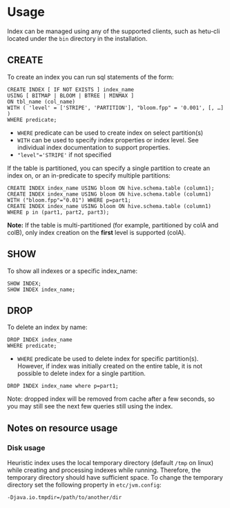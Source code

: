 

# Usage

Index can be managed using any of the supported clients, such as hetu-cli located under the `bin` directory in the installation.


## CREATE
To create an index you can run sql statements of the form:
```roomsql  
CREATE INDEX [ IF NOT EXISTS ] index_name
USING [ BITMAP | BLOOM | BTREE | MINMAX ]
ON tbl_name (col_name)
WITH ( 'level' = ['STRIPE', 'PARTITION'], "bloom.fpp" = '0.001', [, …] )
WHERE predicate;
```

- `WHERE` predicate can be used to create index on select partition(s)
- `WITH` can be used to specify index properties or index level. See individual index documentation to support properties.
- `"level"='STRIPE'` if not specified

If the table is partitioned, you can specify a single partition to create an index on, or an in-predicate to specify multiple partitions:

```roomsql
CREATE INDEX index_name USING bloom ON hive.schema.table (column1);
CREATE INDEX index_name USING bloom ON hive.schema.table (column1) WITH ("bloom.fpp"="0.01") WHERE p=part1;
CREATE INDEX index_name USING bloom ON hive.schema.table (column1) WHERE p in (part1, part2, part3);
```

**Note:** If the table is multi-partitioned (for example, partitioned by colA and colB), only index creation on the **first** level is supported (colA).

## SHOW

To show all indexes or a specific index_name:

```roomsql
SHOW INDEX;
SHOW INDEX index_name;
```

## DROP

To delete an index by name:

```roomsql
DROP INDEX index_name
WHERE predicate;
```

- `WHERE` predicate be used to delete index for specific partition(s). However, if index was initially created on the entire table, it is not possible to delete index for a single partition.

```roomsql
DROP INDEX index_name where p=part1;
```

Note: dropped index will be removed from cache after a few seconds, so you may still see the next few queries still using the index.


## Notes on resource usage

### Disk usage
Heuristic index uses the local temporary directory (default `/tmp` on linux) while creating and processing indexes while running.
Therefore, the temporary directory should have sufficient space. To change the temporary directory set the following property in `etc/jvm.config`:

```
-Djava.io.tmpdir=/path/to/another/dir
```



